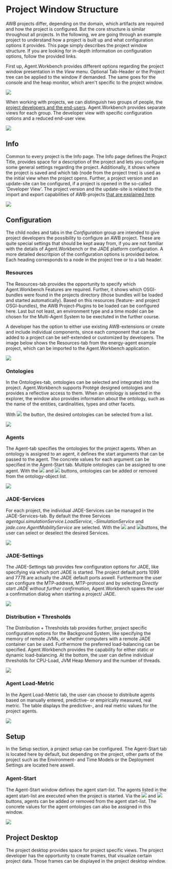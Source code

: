 # Project Window Structure

AWB projects differ, depending on the domain, which artifacts are required and how the project is configured. But the core structure is similar throughout all projects. In the following, we are going through an example project to understand how a project is built up and what configuration options it provides. This page simply describes the project window structure. If you are looking for in-depth information on configuration options, follow the provided links.

First up, Agent.Workbench provides different options regarding the project window presentation in the _View_ menu. Optional Tab-Header or the Project tree can be applied to the window if demanded. The same goes for the console and the heap monitor, which aren't specific to the project window.

![](../../.gitbook/assets/viewmenu.jpg)

When working with projects, we can distinguish two groups of people, the [project developers and the end-users](../../overview/#who-uses-agent-workbench). Agent.Workbench provides separate views for each group. The developer view with specific configuration options and a reduced end-user view. 

![](../../.gitbook/assets/projectviewscomparison.png)

## Info

Common to every project is the Info page. The Info page defines the Project Title, provides space for a description of the project and lets you configure some general settings regarding the project. Additionally, it shows where the project is saved and which tab \(node from the project tree\) is used as the initial view when the project opens. Further, a project version and an update-site can be configured, if a project is opened in the so-called 'Developer View'. The project version and the update-site is related to the import and export capabilities of AWB-projects [that are explained here](project-import-and-export.md).

![](../../.gitbook/assets/epinfopage.jpg)

## Configuration

The child nodes and tabs in the _Configuration_ group are intended to give project developers the possibility to configure an AWB project. These are quite special settings that should be kept away from, if you are not familiar with the details of Agent.Workbench or the JADE platform configuration. A more detailed descritpion of the configuration options is provided below. Each heading corresponds to a node in the project tree or to a tab header.

### Resources

The Resources-tab provides the opportunity to specify which Agent.Workbench Features are required. Further, it shows which OSGI- bundles were found in the projects directory \(those bundles will be loaded and started automatically\). Based on this resources \(feature- and project OSGI-bundles\), the AWB Project-Plugins to be loaded can be configured here. Last but not least, an environment type and a time model can be chosen for the Multi-Agent System to be exectuted in the further course. 

A developer has the option to either use existing AWB-extensions or create and include individual components, since each component that can be added to a project can be self-extended or customized by developers. The image below shows the Resources-tab from the energy-agent example project, which can be imported to the Agent.Workbench application.

![](../../.gitbook/assets/epenergyagentresources.jpg)

### Ontologies

In the Ontologies-tab, ontologies can be selected and integrated into the project. Agent.Workbench supports Protégé designed ontologies and provides a reflective access to them. When an ontology is selected in the explorer, the window also provides information about the ontology, such as the name of the entities, cardinalities, types and other facets.

With ![](../../.gitbook/assets/addontologybutton.jpg) the button, the desired ontologies can be selected from a list.

![](../../.gitbook/assets/epontologiestab.jpg)

### Agents

The Agent-tab specifies the ontologies for the project agents. When an ontology is assigned to an agent, it defines the start arguments that can be passed to the agent. The concrete values for each argument can be specified in the Agent-Start tab. Multiple ontologies can be assigned to one agent. With the ![](../../.gitbook/assets/addontologiebutton.jpg) and ![](../../.gitbook/assets/removeontolofybutton.jpg) buttons, ontologies can be added or removed from the ontology-object list.

![](../../.gitbook/assets/agentstab.jpg)

### JADE-Services

For each project, the individual JADE-Services can be managed in the JADE-Services-tab. By default the three Services _agentgui.simulationService.LoadService_, -_SimulationService_ and _jade.core.AgentMobilityService_ are selected. With the ![](../../.gitbook/assets/epjadeservicesbutton.jpg) and ![](../../.gitbook/assets/epjadeservicesbutton-2-.jpg)buttons, the user can select or deselect the desired Services.

![](../../.gitbook/assets/epjadeservicestab.jpg)

### JADE-Settings

The JADE-Settings tab provides few configuration options for JADE, like specifying via which port JADE is started. The project default ports 1099 and 7778 are actually the JADE default ports aswell. Furthermore the user can configure the MTP-address, MTP-protocol and by selecting _Directly start JADE without further confirmation,_ Agent.Workbench spares the user a confirmation dialog when starting a project/ JADE.

![](../../.gitbook/assets/jadesettings.jpg)

### Distribution + Thresholds

The Distribution + Thresholds tab provides further, project specific configuration options for the Background System, like specifying the memory of remote JVMs, or whether computers with a remote JADE container can be used. Furthermore the preferred load-balancing can be specified. Agent.Workbench provides the capability for either static or dynamic load-balancing. At the bottom, the user can define individual thresholds for CPU-Load, JVM Heap Memory and the number of threads.

![](../../.gitbook/assets/distribution+thresholdstab.jpg)

### Agent Load-Metric

In the Agent Load-Metric tab, the user can choose to distribute agents based on manually entered, predictive- or empirically measured, real metric. The table displays the predictive-, and real metric values for the project agents.

![](../../.gitbook/assets/agentloadmetrictab.jpg)

## Setup

In the Setup section, a project setup can be configured. The Agent-Start tab is located here by default, but depending on the project, other parts of the project such as the Environment- and Time Models or the Deployment Settings are located here aswell.

### Agent-Start

The Agent-Start window defines the agent start-list. The agents listed in the agent start-list are executed when the project is started. Via the ![](../../.gitbook/assets/addontologybutton.jpg) and ![](../../.gitbook/assets/deleteagentfromlistbutton.jpg) buttons, agents can be added or removed from the agent start-list. The concrete values for the agent ontologies can also be assigned in this window. 

![](../../.gitbook/assets/agent-starttab.jpg)

## Project Desktop

The project desktop provides space for project specific views. The project developer has the opportunity to create frames, that visualize certain project data. Those frames can be displayed in the project desktop window. 

